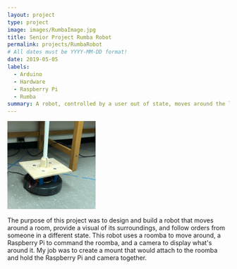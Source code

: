 ```yaml
---
layout: project
type: project
image: images/RumbaImage.jpg
title: Senior Project Rumba Robot
permalink: projects/RumbaRobot
# All dates must be YYYY-MM-DD format!
date: 2019-05-05
labels:
  - Arduino
  - Hardware
  - Raspberry Pi
  - Rumba
summary: A robot, controlled by a user out of state, moves around the lab and displays its surroundings 
---
```

<img class="ui right floated rounded image" src="/images/SeniorProjectRumba.jpg" style="max-width: 200px;" style="max-height: 400px;"/>

The purpose of this project was to design and build a robot that moves around a room, provide a visual of its surroundings, and follow orders from someone in a different state. This robot uses a roomba to move around, a Raspberry Pi to command the roomba, and a camera to display what's around it. My job was to create a mount that would attach to the roomba and hold the Raspberry Pi and camera together.
